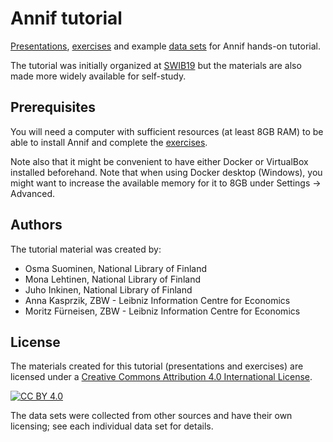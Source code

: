 # Annif tutorial

[Presentations](presentations), [exercises](exercises) and example [data
sets](data-sets) for Annif hands-on tutorial.

The tutorial was initially organized at
[SWIB19](http://swib.org/swib19/programme.html) but the materials are also
made more widely available for self-study.

## Prerequisites

You will need a computer with sufficient resources (at least 8GB RAM) to be
able to install Annif and complete the [exercises](exercises).

Note also that it might be convenient to have either Docker or VirtualBox
installed beforehand.  Note that when using Docker desktop (Windows), you
might want to increase the available memory for it to 8GB under Settings ->
Advanced.

## Authors

The tutorial material was created by:

* Osma Suominen, National Library of Finland
* Mona Lehtinen, National Library of Finland
* Juho Inkinen, National Library of Finland
* Anna Kasprzik, ZBW - Leibniz Information Centre for Economics
* Moritz Fürneisen, ZBW - Leibniz Information Centre for Economics

## License

The materials created for this tutorial (presentations and exercises) are
licensed under a [Creative Commons Attribution 4.0 International License][cc-by].

[![CC BY 4.0][cc-by-image]][cc-by]

The data sets were collected from other sources and have their own
licensing; see each individual data set for details.

[cc-by]: http://creativecommons.org/licenses/by/4.0/
[cc-by-image]: https://i.creativecommons.org/l/by/4.0/88x31.png
